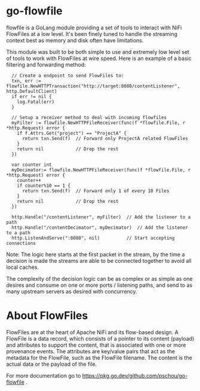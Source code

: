 # go-flowfile

flowfile is a GoLang module providing a set of tools to interact with NiFi
FlowFiles at a low level.  It's been finely tuned to handle the streaming
context best as memory and disk often have limitations.

This module was built to be both simple to use and extremely low level set
of tools to work with FlowFiles at wire speed.  Here is an example of a
basic filtering and forwarding method:

```golang
  // Create a endpoint to send FlowFiles to:
  txn, err := flowfile.NewHTTPTransaction("http://target:8080/contentListener", http.DefaultClient)
  if err != nil {
    log.Fatal(err)
  }

  // Setup a receiver method to deal with incoming flowfiles
  myFilter := flowfile.NewHTTPFileReceiver(func(f *flowfile.File, r *http.Request) error {
    if f.Attrs.Get("project") == "ProjectA" {
      return txn.Send(f)  // Forward only ProjectA related FlowFiles
    }
    return nil            // Drop the rest
  })

  var counter int
  myDecimator:= flowfile.NewHTTPFileReceiver(func(f *flowfile.File, r *http.Request) error {
    counter++
    if counter%10 == 1 {
      return txn.Send(f)  // Forward only 1 of every 10 Files
    }
    return nil            // Drop the rest
  })

  http.Handle("/contentListener", myFilter)  // Add the listener to a path
  http.Handle("/contentDecimator", myDecimator)  // Add the listener to a path
  http.ListenAndServe(":8080", nil)          // Start accepting connections
```

Note: The logic here starts at the first packet in the stream, by the time a
decision is made the streams are able to be connected together to avoid all
local caches.

The complexity of the decision logic can be as complex or as simple as one
desires and consume on one or more ports / listening paths, and send to as
many upstream servers as desired with concurrency.

# About FlowFiles

FlowFiles are at the heart of Apache NiFi and its flow-based design. A
FlowFile is a data record, which consists of a pointer to its content
(payload) and attributes to support the content, that is associated with one
or more provenance events. The attributes are key/value pairs that act as
the metadata for the FlowFile, such as the FlowFile filename. The content is
the actual data or the payload of the file.

For more documentation go to https://pkg.go.dev/github.com/pschou/go-flowfile .
